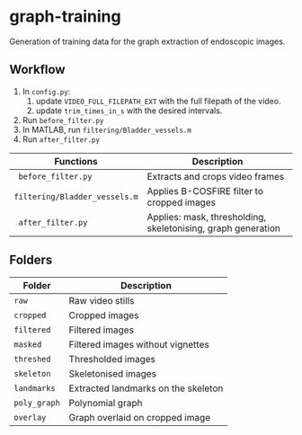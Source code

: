 # graph-training
Generation of training data for the graph extraction of endoscopic images.

## Workflow
1. In `config.py`:
   1. update `VIDEO_FULL_FILEPATH_EXT` with the full filepath of the video.
   1. update `trim_times_in_s` with the desired intervals.
2. Run `before_filter.py`
3. In MATLAB, run `filtering/Bladder_vessels.m`
4. Run `after_filter.py`  
  
Functions | Description
--- | ---
``` before_filter.py``` | Extracts and crops video frames
```filtering/Bladder_vessels.m``` | Applies B-COSFIRE filter to cropped images
``` after_filter.py``` | Applies: mask, thresholding, skeletonising, graph generation


## Folders
Folder | Description
---| ---
`raw` | Raw video stills
`cropped` | Cropped images
`filtered` | Filtered images
`masked` | Filtered images without vignettes
`threshed` | Thresholded images
`skeleton` | Skeletonised images
`landmarks` | Extracted landmarks on the skeleton
`poly_graph` | Polynomial graph
`overlay` | Graph overlaid on cropped image

